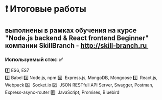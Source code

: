 # :heavy_exclamation_mark: Итоговые работы
## выполнены в рамках обучения на курсе "Node.js backend & React frontend Beginner" компании SkillBranch - http://skill-branch.ru 
### Используемый стэк: :white_check_mark:
:one: ES6, ES7  
:two: Babel
:three: Node.js, npm
:four:  Express.js, MongoDB, Mongoose
:five:  React.js, Webpack
:six:  Socket.io
:seven:  JSON RESTfull API Server, Swagger, Postman, Express-async-router
:eight:  JavaScript, Promises, Bluebird
